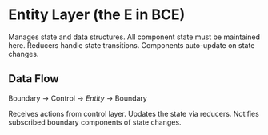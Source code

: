 # Entity Layer (the E in BCE)

Manages state and data structures. All component state must be maintained here. Reducers handle state transitions. Components auto-update on state changes.

## Data Flow
Boundary → Control → *Entity* → Boundary

Receives actions from control layer. Updates the state via reducers. Notifies subscribed boundary components of state changes.